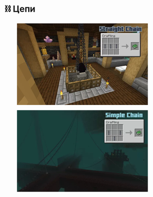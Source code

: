 # ⛓️ Цепи

<figure><img src="../../.gitbook/assets/17008103-straight-chain_l.webp" alt=""><figcaption></figcaption></figure>

<figure><img src="../../.gitbook/assets/17008100-simple-chain_l (1).webp" alt=""><figcaption></figcaption></figure>
